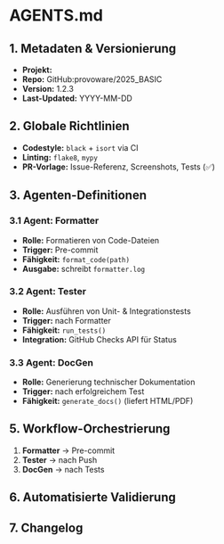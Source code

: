 # AGENTS.md

## 1. Metadaten & Versionierung
- **Projekt:** <Projektname>
- **Repo:** GitHub:provoware/2025_BASIC
- **Version:** 1.2.3
- **Last-Updated:** YYYY-MM-DD

## 2. Globale Richtlinien
- **Codestyle:** `black` + `isort` via CI
- **Linting:** `flake8`, `mypy`
- **PR-Vorlage:** Issue-Referenz, Screenshots, Tests (✅)

## 3. Agenten-Definitionen

### 3.1 Agent: Formatter
- **Rolle:** Formatieren von Code-Dateien
- **Trigger:** Pre-commit
- **Fähigkeit:** `format_code(path)`
- **Ausgabe:** schreibt `formatter.log`

### 3.2 Agent: Tester
- **Rolle:** Ausführen von Unit- & Integrationstests
- **Trigger:** nach Formatter
- **Fähigkeit:** `run_tests()`
- **Integration:** GitHub Checks API für Status

### 3.3 Agent: DocGen
- **Rolle:** Generierung technischer Dokumentation
- **Trigger:** nach erfolgreichem Test
- **Fähigkeit:** `generate_docs()` (liefert HTML/PDF)

## 5. Workflow-Orchestrierung
1. **Formatter** → Pre-commit
2. **Tester** → nach Push
3. **DocGen** → nach Tests

## 6. Automatisierte Validierung

## 7. Changelog
